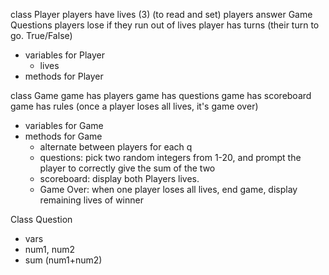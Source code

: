 class Player
players have lives (3) (to read and set)
players answer Game Questions
players lose if they run out of lives
player has turns (their turn to go. True/False)

- variables for Player
  - lives
- methods for Player

class Game
game has players
game has questions
game has scoreboard
game has rules (once a player loses all lives, it's game over)

- variables for Game
- methods for Game
  - alternate between players for each q
  - questions: pick two random integers from 1-20, and prompt the player
    to correctly give the sum of the two
  - scoreboard: display both Players lives.
  - Game Over: when one player loses all lives, end game, display remaining lives of winner

Class Question

- vars
- num1, num2
- sum (num1+num2)
